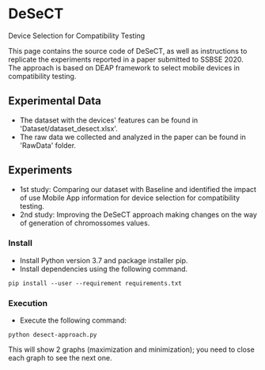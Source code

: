 # DeSeCT
Device Selection for Compatibility Testing

This page contains the source code of DeSeCT, as well as instructions to replicate the experiments reported in a paper submitted to SSBSE 2020.
The approach is based on DEAP framework to select mobile devices in compatibility testing.

## Experimental Data

- The dataset with the devices' features can be found in 'Dataset/dataset_desect.xlsx'.
- The raw data we collected and analyzed in the paper can be found in 'RawData' folder.

## Experiments

- 1st study: Comparing our dataset with Baseline and identified the impact of use Mobile App information for device selection for compatibility testing.
- 2nd study: Improving the DeSeCT approach making changes on the way of generation of chromossomes values.

### Install

- Install Python version 3.7 and package installer pip. 
- Install dependencies using the following command.

```
pip install --user --requirement requirements.txt
```

### Execution

- Execute the following command:

```
python desect-approach.py 
```

This will show 2 graphs (maximization and minimization); you need to close each graph to see the next one.

